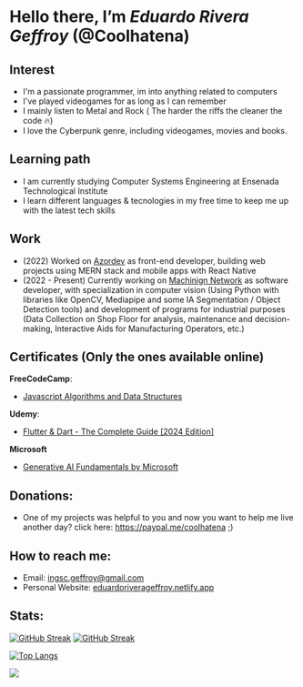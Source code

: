 # Hello there, I’m ***Eduardo Rivera Geffroy*** (@Coolhatena)

## Interest
- I'm a passionate programmer, im into anything related to computers
- I've played videogames for as long as I can remember
- I mainly listen to Metal and Rock ( The harder the riffs the cleaner the code 🔥)
- I love the Cyberpunk genre, including videogames, movies and books.

## Learning path
- I am currently studying Computer Systems Engineering at Ensenada Technological Institute
- I learn different languages & tecnologies in my free time to keep me up with the latest tech skills

## Work
- (2022) Worked on [Azordev](https://azordev.github.io/) as front-end developer, building web projects using MERN stack and mobile apps with React Native 
- (2022 - Present) Currently working on [Machinign Network](http://machiningnetwork.com) as software developer, with specialization in computer vision (Using Python with libraries like OpenCV, Mediapipe and some IA Segmentation / Object Detection tools) and development of programs for industrial purposes (Data Collection on Shop Floor for analysis, maintenance and decision-making, Interactive Aids for Manufacturing Operators, etc.)

## Certificates (Only the ones available online)
**FreeCodeCamp**:
- [Javascript Algorithms and Data Structures](https://www.freecodecamp.org/certification/Coolhatena/javascript-algorithms-and-data-structures)

**Udemy**:
- [Flutter & Dart - The Complete Guide [2024 Edition]](https://www.udemy.com/certificate/UC-08ab2c12-c34d-4370-a728-bc38d8433acf/)

**Microsoft**
- [Generative AI Fundamentals by Microsoft](https://drive.google.com/file/d/1oBQkf6ptdZjOsub5FRCPq47cIpp54otL/view?usp=drive_link)

## Donations:
- One of my projects was helpful to you and now you want to help me live another day? click here: https://paypal.me/coolhatena ;)

## How to reach me: 
- Email: ingsc.geffroy@gmail.com
- Personal Website: [eduardoriverageffroy.netlify.app](https://eduardoriverageffroy.netlify.app)

## Stats:
[![GitHub Streak](https://streak-stats.demolab.com/?user=coolhatena&theme=dark&locale=es)](https://git.io/streak-stats)
[![GitHub Streak](https://streak-stats.demolab.com/?user=DenverCoder1&theme=dark)](https://git.io/streak-stats)

[![Top Langs](https://github-readme-stats.vercel.app/api/top-langs/?username=coolhatena&layout=pie&hide=html,java,cmake&theme=dark)](https://github.com/anuraghazra/github-readme-stats)

![](https://komarev.com/ghpvc/?username=Coolhatena&color=green)
